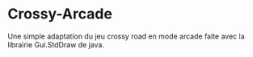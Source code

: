# Crossy-Arcade
Une simple adaptation du jeu crossy road en mode arcade faite avec la librairie Gui.StdDraw de java.
